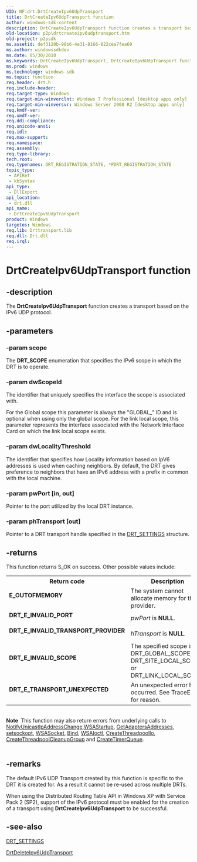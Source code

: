 ```yaml
---
UID: NF:drt.DrtCreateIpv6UdpTransport
title: DrtCreateIpv6UdpTransport function
author: windows-sdk-content
description: DrtCreateIpv6UdpTransport function creates a transport based on the IPv6 UDP protocol.
old-location: p2p\drtcreateipv6udptransport.htm
old-project: p2psdk
ms.assetid: def3120b-98b6-4e31-8166-822cea7fea69
ms.author: windowssdkdev
ms.date: 05/30/2018
ms.keywords: DrtCreateIpv6UdpTransport, DrtCreateIpv6UdpTransport function [Peer Networking], drt/DrtCreateIpv6UdpTransport, p2p.drtcreateipv6udptransport
ms.prod: windows
ms.technology: windows-sdk
ms.topic: function
req.header: drt.h
req.include-header: 
req.target-type: Windows
req.target-min-winverclnt: Windows 7 Professional [desktop apps only]
req.target-min-winversvr: Windows Server 2008 R2 [desktop apps only]
req.kmdf-ver: 
req.umdf-ver: 
req.ddi-compliance: 
req.unicode-ansi: 
req.idl: 
req.max-support: 
req.namespace: 
req.assembly: 
req.type-library: 
tech.root: 
req.typenames: DRT_REGISTRATION_STATE, *PDRT_REGISTRATION_STATE
topic_type:
 - APIRef
 - kbSyntax
api_type:
 - DllExport
api_location:
 - drt.dll
api_name:
 - DrtCreateIpv6UdpTransport
product: Windows
targetos: Windows
req.lib: Drttransport.lib
req.dll: Drt.dll
req.irql: 
---
```


# DrtCreateIpv6UdpTransport function


## -description


The <b>DrtCreateIpv6UdpTransport</b> function creates a  transport based on the IPv6 UDP protocol.


## -parameters




### -param scope

The <b>DRT_SCOPE</b> enumeration that specifies the IPv6 scope in which the DRT is to  operate.


### -param dwScopeId

The identifier that uniquely specifies the interface the scope is associated with.

For the Global scope this parameter is always the "GLOBAL_" ID and is optional when using only the global scope.
For the link local scope, this parameter represents the interface associated with the Network Interface Card on which the link local scope exists.



### -param dwLocalityThreshold

The identifier that specifies how Locality information based on IpV6 addresses is used when caching neighbors.  By default, the DRT gives preference to neighbors that have an IPv6 address with a prefix in common with the local machine.



### -param pwPort [in, out]

Pointer to the port utilized by the local DRT instance.


### -param phTransport [out]

Pointer to a DRT transport handle specified in the <a href="https://msdn.microsoft.com/22408b8e-b114-43cd-8f84-3eaf8508f441">DRT_SETTINGS</a> structure.


## -returns



This function returns S_OK on success. Other possible values include:

<table>
<tr>
<th>Return code</th>
<th>Description</th>
</tr>
<tr>
<td width="40%">
<dl>
<dt><b>E_OUTOFMEMORY</b></dt>
</dl>
</td>
<td width="60%">
The system cannot allocate memory for the provider.

</td>
</tr>
<tr>
<td width="40%">
<dl>
<dt><b>DRT_E_INVALID_PORT</b></dt>
</dl>
</td>
<td width="60%">
<i>pwPort</i> is <b>NULL</b>.

</td>
</tr>
<tr>
<td width="40%">
<dl>
<dt><b>DRT_E_INVALID_TRANSPORT_PROVIDER</b></dt>
</dl>
</td>
<td width="60%">
<i>hTransport</i> is <b>NULL</b>.

</td>
</tr>
<tr>
<td width="40%">
<dl>
<dt><b>DRT_E_INVALID_SCOPE</b></dt>
</dl>
</td>
<td width="60%">
The specified scope is not DRT_GLOBAL_SCOPE, DRT_SITE_LOCAL_SCOPE  or DRT_LINK_LOCAL_SCOPE.

</td>
</tr>
<tr>
<td width="40%">
<dl>
<dt><b>DRT_E_TRANSPORT_UNEXPECTED</b></dt>
</dl>
</td>
<td width="60%">
An unexpected error has occurred.  See TraceError for reason.

</td>
</tr>
</table>
 

<div class="alert"><b>Note</b>  This function may also return errors from underlying calls to <a href="https://msdn.microsoft.com/library/windows/hardware/ff568809">NotifyUnicastIpAddressChange</a>,<a href="https://msdn.microsoft.com/08299592-867c-491d-9769-d16602133659">WSAStartup</a>, <a href="https://msdn.microsoft.com/7b34138f-7263-4b73-95df-9e854fd81135">GetAdaptersAddresses</a>, <a href="https://msdn.microsoft.com/3a6960c9-0c04-4403-aee1-ce250459dc30">setsockopt</a>, <a href="https://msdn.microsoft.com/dcf2e543-de54-43d9-9e45-4cb935da3548">WSASocket</a>, <a href="https://msdn.microsoft.com/0fe5a66a-1126-494c-b4da-8041841685c6">Bind</a>, <a href="https://msdn.microsoft.com/038aeca6-d7b7-4f74-ac69-4536c2e5118b">WSAIoctl</a>, <a href="https://msdn.microsoft.com/621f4747-50fa-4538-bd6a-dbe4dbb05dd1">CreateThreadpoolIo</a>, <a href="https://msdn.microsoft.com/668593fe-2ed1-418d-8cd5-5fac61826ea1">CreateThreadpoolCleanupGroup</a> and <a href="https://msdn.microsoft.com/7d88dc0d-4650-4197-a719-01e2f5ff96df">CreateTimerQueue</a>.</div>
<div> </div>



## -remarks



The default IPv6 UDP Transport  created by this function is specific to the DRT it is created for. As a result it cannot be re-used across multiple DRTs.

When using the Distributed Routing Table API in Windows XP with Service Pack 2 (SP2), support of the IPv6 protocol must be enabled for the creation of a transport using <b>DrtCreateIpv6UdpTransport</b> to be successful.




## -see-also




<a href="https://msdn.microsoft.com/22408b8e-b114-43cd-8f84-3eaf8508f441">DRT_SETTINGS</a>



<a href="https://msdn.microsoft.com/9b078f63-36b1-448b-b0c2-d452699157d8">DrtDeleteIpv6UdpTransport</a>
 

 

